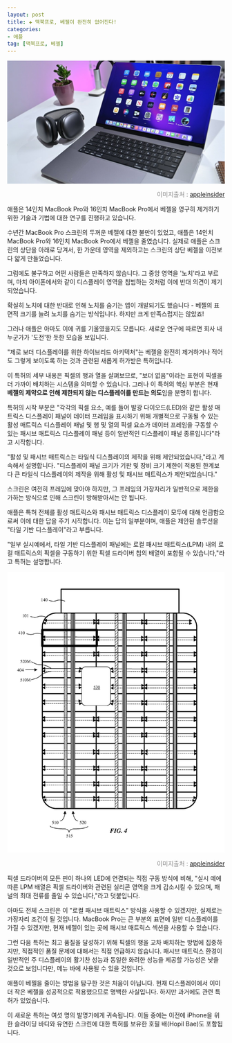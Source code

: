 ```yaml
---
layout: post  
title: ✚ 맥북프로, 베젤이 완전히 없어진다!
categories:
- 애플
tag: [맥북프로, 베젤]
---
```


<div class="markdown-image">
<img src="/assets/article_images/2023-08-17-bazelless-macbook/1.jpg" alt="" align="middle"/><p style="text-align:right;  color:#878787"> 이미지출처 : <a href="https://appleinsider.com/articles/22/05/24/future-macbook-pro-screens-may-kill-off-the-bezel-completely"> appleinsider </a></p> </div>

<p class="drop-korean">
애플은 14인치 MacBook Pro와 16인치 MacBook Pro에서 베젤을 영구히 제거하기 위한 기술과 기법에 대한 연구를 진행하고 있습니다.
</p>

수년간 MacBook Pro 스크린의 두꺼운 베젤에 대한 불만이 있었고, 애플은 14인치 MacBook Pro와 16인치 MacBook Pro에서 베젤을 줄였습니다. 실제로 애플은 스크린의 상단을 아래로 당겨서, 한 가운데 영역을 제외하고는 스크린의 상단 베젤을 이전보다 얇게 만들었습니다.

그럼에도 불구하고 어떤 사람들은 만족하지 않습니다. 그 중앙 영역을 '노치'라고 부르며, 마치 아이폰에서와 같이 디스플레이 영역을 침범하는 것처럼 이에 반대 의견이 제기되었습니다.

확실히 노치에 대한 반대로 인해 노치를 숨기는 앱이 개발되기도 했습니다 - 베젤의 표면적 크기를 늘려 노치를 숨기는 방식입니다. 하지만 크게 만족스럽지는 않았죠!

그러나 애플은 아마도 이에 귀를 기울였을지도 모릅니다. 새로운 연구에 따르면 회사 내 누군가가 '도전'한 듯한 모습을 보입니다.

"제로 보더 디스플레이를 위한 하이브리드 아키텍처"는 베젤을 완전히 제거하거나 적어도 그렇게 보이도록 하는 것과 관련된 새롭게 허가받은 특허입니다.

이 특허의 세부 내용은 픽셀의 행과 열을 살펴보므로, "보더 없음"이라는 표현이 픽셀을 더 가까이 배치하는 시스템을 의미할 수 있습니다. 그러나 이 특허의 핵심 부분은 현재 **베젤의 제약으로 인해 제한되지 않는 디스플레이를 만드는 의도**임을 분명히 합니다.

특허의 시작 부분은 "각각의 픽셀 요소, 예를 들어 발광 다이오드(LED)와 같은 활성 매트릭스 디스플레이 패널이 데이터 프레임을 표시하기 위해 개별적으로 구동될 수 있는 활성 매트릭스 디스플레이 패널 및 행 및 열의 픽셀 요소가 데이터 프레임을 구동할 수 있는 패시브 매트릭스 디스플레이 패널 등이 일반적인 디스플레이 패널 종류입니다"라고 시작합니다.

"활성 및 패시브 매트릭스는 타일식 디스플레이의 제작을 위해 제안되었습니다,"라고 계속해서 설명합니다. "디스플레이 패널 크기가 기판 및 장비 크기 제한이 적용된 한계보다 큰 타일식 디스플레이의 제작을 위해 활성 및 패시브 매트릭스가 제안되었습니다."

스크린은 여전히 프레임에 맞아야 하지만, 그 프레임의 가장자리가 일반적으로 제한을 가하는 방식으로 인해 스크린이 방해받아서는 안 됩니다.

애플은 특허 전체를 활성 매트릭스와 패시브 매트릭스 디스플레이 모두에 대해 언급함으로써 이에 대한 답을 주기 시작합니다. 이는 답의 일부분이며, 애플은 제안된 솔루션을 "타일 기반 디스플레이"라고 부릅니다.

"일부 실시예에서, 타일 기반 디스플레이 패널에는 로컬 패시브 매트릭스(LPM) 내의 로컬 매트릭스의 픽셀을 구동하기 위한 픽셀 드라이버 칩의 배열이 포함될 수 있습니다,"라고 특허는 설명합니다.

<div class="markdown-image">
<img src="/assets/article_images/2023-08-17-bazelless-macbook/2.jpg" alt="" align="middle"/><p style="text-align:right;  color:#878787"> 이미지출처 : <a href="https://appleinsider.com/articles/22/05/24/future-macbook-pro-screens-may-kill-off-the-bezel-completely"> appleinsider </a></p> </div>

픽셀 드라이버의 모든 핀이 하나의 LED에 연결되는 직접 구동 방식에 비해, "실시 예에 따른 LPM 배열은 픽셀 드라이버와 관련된 실리콘 영역을 크게 감소시킬 수 있으며, 패널의 최대 전류를 줄일 수 있습니다,"라고 덧붙입니다.

아마도 전체 스크린은 이 "로컬 패시브 매트릭스" 방식을 사용할 수 있겠지만, 실제로는 가장자리 조건이 될 것입니다. MacBook Pro는 큰 부분의 표면에 일반 디스플레이를 가질 수 있겠지만, 현재 베젤이 있는 곳에 패시브 매트릭스 섹션을 사용할 수 있습니다.

그런 다음 특허는 최고 품질을 달성하기 위해 픽셀의 행을 교차 배치하는 방법에 집중하지만, 직접적인 품질 문제에 대해서는 직접 언급하지 않습니다. 패시브 매트릭스 환경이 일반적인 주 디스플레이의 활기찬 성능과 동일한 화려한 성능을 제공할 가능성은 낮을 것으로 보입니다만, 메뉴 바에 사용될 수 있을 것입니다.

애플이 베젤을 줄이는 방법을 탐구한 것은 처음이 아닙니다. 현재 디스플레이에서 이미 더 작은 베젤을 성공적으로 적용했으므로 명백한 사실입니다. 하지만 과거에도 관련 특허가 있었습니다.

이 새로운 특허는 여섯 명의 발명가에게 귀속됩니다. 이들 중에는 이전에 iPhone을 위한 슬라이딩 바디와 유연한 스크린에 대한 특허를 보유한 호필 배(Hopil Bae)도 포함됩니다.